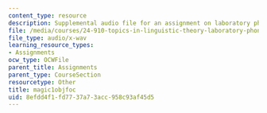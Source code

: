 ```yaml
---
content_type: resource
description: Supplemental audio file for an assignment on laboratory phonology.
file: /media/courses/24-910-topics-in-linguistic-theory-laboratory-phonology-spring-2007/8efdd4f1fd7737a73acc958c93af45d5_magic1objfoc.wav
file_type: audio/x-wav
learning_resource_types:
- Assignments
ocw_type: OCWFile
parent_title: Assignments
parent_type: CourseSection
resourcetype: Other
title: magic1objfoc
uid: 8efdd4f1-fd77-37a7-3acc-958c93af45d5
---
```

